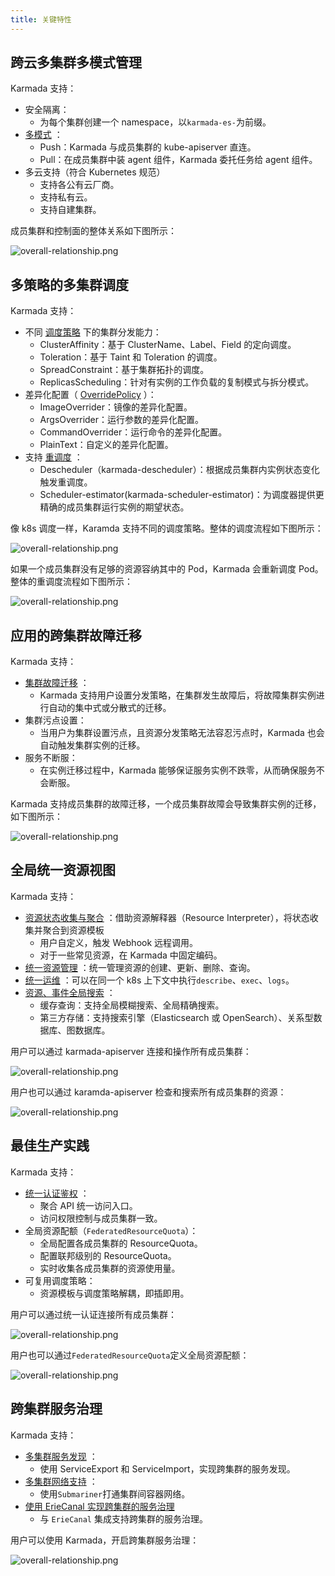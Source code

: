 ```yaml
---
title: 关键特性
---
```


## 跨云多集群多模式管理

Karmada 支持：

* 安全隔离：
  * 为每个集群创建一个 namespace，以`karmada-es-`为前缀。
* [多模式](https://karmada.io/zh/docs/userguide/clustermanager/cluster-registration) ：
  * Push：Karmada 与成员集群的 kube-apiserver 直连。
  * Pull：在成员集群中装 agent 组件，Karmada 委托任务给 agent 组件。
* 多云支持（符合 Kubernetes 规范）
  * 支持各公有云厂商。
  * 支持私有云。
  * 支持自建集群。
  
成员集群和控制面的整体关系如下图所示：

![overall-relationship.png](../resources/key-features/overall-relationship.png)

## 多策略的多集群调度

Karmada 支持：

* 不同 [调度策略](https://karmada.io/zh/docs/userguide/scheduling/resource-propagating) 下的集群分发能力：
  * ClusterAffinity：基于 ClusterName、Label、Field 的定向调度。
  * Toleration：基于 Taint 和 Toleration 的调度。
  * SpreadConstraint：基于集群拓扑的调度。
  * ReplicasScheduling：针对有实例的工作负载的复制模式与拆分模式。
* 差异化配置（ [OverridePolicy](https://karmada.io/zh/docs/userguide/scheduling/override-policy) ）：
  * ImageOverrider：镜像的差异化配置。
  * ArgsOverrider：运行参数的差异化配置。
  * CommandOverrider：运行命令的差异化配置。
  * PlainText：自定义的差异化配置。
* 支持 [重调度](https://karmada.io/zh/docs/userguide/scheduling/descheduler) ：
  * Descheduler（karmada-descheduler）：根据成员集群内实例状态变化触发重调度。
  * Scheduler-estimator(karmada-scheduler-estimator)：为调度器提供更精确的成员集群运行实例的期望状态。

像 k8s 调度一样，Karamda 支持不同的调度策略。整体的调度流程如下图所示：

![overall-relationship.png](../resources/key-features/overall-scheduling.png)

如果一个成员集群没有足够的资源容纳其中的 Pod，Karmada 会重新调度 Pod。整体的重调度流程如下图所示：

![overall-relationship.png](../resources/key-features/overall-rescheduling.png)

## 应用的跨集群故障迁移

Karmada 支持：

* [集群故障迁移](https://karmada.io/zh/docs/userguide/failover/) ：
  * Karmada 支持用户设置分发策略，在集群发生故障后，将故障集群实例进行自动的集中式或分散式的迁移。
* 集群污点设置：
  * 当用户为集群设置污点，且资源分发策略无法容忍污点时，Karmada 也会自动触发集群实例的迁移。
* 服务不断服：
  * 在实例迁移过程中，Karmada 能够保证服务实例不跌零，从而确保服务不会断服。

Karmada 支持成员集群的故障迁移，一个成员集群故障会导致集群实例的迁移，如下图所示：

![overall-relationship.png](../resources/key-features/cluster-failover.png)

## 全局统一资源视图

Karmada 支持：

* [资源状态收集与聚合](https://karmada.io/zh/docs/userguide/globalview/customizing-resource-interpreter) ：借助资源解释器（Resource Interpreter），将状态收集并聚合到资源模板
  * 用户自定义，触发 Webhook 远程调用。
  * 对于一些常见资源，在 Karmada 中固定编码。
* [统一资源管理](https://karmada.io/zh/docs/userguide/globalview/aggregated-api-endpoint) ：统一管理资源的创建、更新、删除、查询。
* [统一运维](https://karmada.io/zh/docs/userguide/globalview/proxy-global-resource) ：可以在同一个 k8s 上下文中执行`describe`、`exec`、`logs`。
* [资源、事件全局搜索](https://karmada.io/zh/docs/tutorials/karmada-search/) ：
  * 缓存查询：支持全局模糊搜索、全局精确搜索。
  * 第三方存储：支持搜索引擎（Elasticsearch 或 OpenSearch）、关系型数据库、图数据库。

用户可以通过 karmada-apiserver 连接和操作所有成员集群：

![overall-relationship.png](../resources/key-features/unified-operation.png)

用户也可以通过 karamda-apiserver 检查和搜索所有成员集群的资源：

![overall-relationship.png](../resources/key-features/unified-resourcequota.png)

## 最佳生产实践

Karmada 支持：

* [统一认证鉴权](../userguide/bestpractices/unified-auth.md) ：
  * 聚合 API 统一访问入口。
  * 访问权限控制与成员集群一致。
* 全局资源配额（`FederatedResourceQuota`）：
  * 全局配置各成员集群的 ResourceQuota。
  * 配置联邦级别的 ResourceQuota。
  * 实时收集各成员集群的资源使用量。
* 可复用调度策略：
  * 资源模板与调度策略解耦，即插即用。

用户可以通过统一认证连接所有成员集群：

![overall-relationship.png](../resources/key-features/unified-access.png)

用户也可以通过`FederatedResourceQuota`定义全局资源配额：

![overall-relationship.png](../resources/key-features/unified-resourcequota.png)

## 跨集群服务治理

Karmada 支持：

* [多集群服务发现](https://karmada.io/zh/docs/userguide/service/multi-cluster-service) ：
  * 使用 ServiceExport 和 ServiceImport，实现跨集群的服务发现。
* [多集群网络支持](https://karmada.io/zh/docs/userguide/network/working-with-submariner) ：
  * 使用`Submariner`打通集群间容器网络。
* [使用 ErieCanal 实现跨集群的服务治理](https://karmada.io/docs/userguide/service/working-with-eriecanal)
  * 与 `ErieCanal` 集成支持跨集群的服务治理。

用户可以使用 Karmada，开启跨集群服务治理：

![overall-relationship.png](../resources/key-features/service-governance.png)
